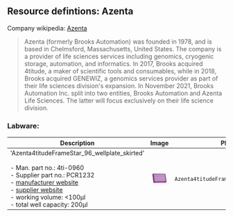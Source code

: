 ## Resource defintions: Azenta

Company wikipedia: [Azenta](https://en.wikipedia.org/wiki/Azenta)

> Azenta (formerly Brooks Automation) was founded in 1978, and is based in Chelmsford, Massachusetts, United States. The company is a provider of life sciences services including genomics, cryogenic storage, automation, and informatics.
> In 2017, Brooks acquired 4titude, a maker of scientific tools and consumables, while in 2018, Brooks acquired GENEWIZ, a genomics services provider as part of their life sciences division's expansion.
> In November 2021, Brooks Automation Inc. split into two entities, Brooks Automation and Azenta Life Sciences. The latter will focus exclusively on their life science division.

### Labware:

| Description               | Image              | PLR definition |
|--------------------|--------------------|--------------------|
| 'Azenta4titudeFrameStar_96_wellplate_skirted'<br><br> - Man. part no.: 4ti-0960<br> - Supplier part no.: PCR1232<br> - [manufacturer website](https://www.azenta.com/products/framestar-96-well-skirted-pcr-plate)<br> - [supplier website](https://www.scientificlabs.co.uk/product/pcr-plates/PCR1232)<br> - working volume: <100µl<br> - total well capacity: 200µl| <img src="ims/azenta_4titude_96PCR_4ti-0960.jpg" alt="Azenta4titudeFrameStar_96_wellplate_skirted" width="250"/> | `Azenta4titudeFrameStar_96_wellplate_skirted` |
